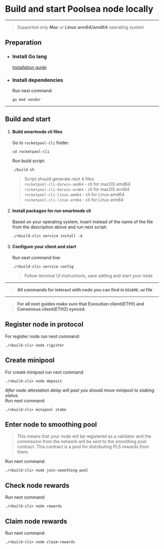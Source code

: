# Build and start Poolsea node locally

---

> Supported only **Mac** or **Linux** **arm64/amd64** operating system

## Preparation

- ### Install Go lang
  [Installation guide](https://go.dev/doc/install)
- ### Install dependencies 
    Run next command:
    ```shell
    go mod vendor
    ```
  
---

## Build and start

1) #### Build smartnode cli files 
    Go to `rocketpool-cli` folder:  
    ```shell
    cd rocketpool-cli
   ```  
    Run build script:  
    ```shell
    ./build.sh
    ```
    > Script should generate next 4 files:  
   > `rocketpool-cli-darwin-amd64` - cli for macOS amd64  
   > `rocketpool-cli-darwin-arm64` - cli for macOS arm64   
   > `rocketpool-cli-linux-amd64` - cli for Linux amd64  
   > `rocketpool-cli-linux-arm64` - cli for Linux arm64 
   
2) #### Install packages for run smartnode cli
   Based on your operating system, insert instead of <build-cli> the name of the file from the description above and run next script:
    ```shell
    ./<build-cli> service install -d
    ```
   
3) #### Configure your client and start
    Run next command line:
    ```shell
    ./<build-cli> service config
    ```
   > Follow terminal UI instructions, save setting and start your node

---

> **All commands for interact with node you can find in `README.md` file**

---
> **For all next guides make sure that Execution client(ETH1) and Consensus client(ETH2) synced.**

## Register node in protocol
For register node run next command: 
```shell
./<build-cli> node rigister
```

## Create minipool
For create minipool run next command:
```shell
./<build-cli> node deposit
```
*After node attestation delay will past you should move minipool to staking status.*  
Run next command:  
```shell
./<build-cli> minipool stake
```

## Enter node to smoothing pool
>This means that your node will be registered as a validator and the commission from the network will be sent to the smoothing pool contract. This contract is a pool for distributing PLS rewards from there.

Run next command:
```shell
./<build-cli> node join-smoothing-pool
```

## Check node rewards
Run next command:
```shell
./<build-cli> node rewards
```

## Claim node rewards
Run next command:
```shell
./<build-cli> node claim-rewards
```